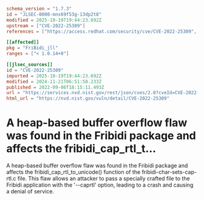 ```toml
schema_version = "1.7.3"
id = "JLSEC-0000-mns69f53g-13dp2t8"
modified = 2025-10-19T19:44:23.692Z
upstream = ["CVE-2022-25309"]
references = ["https://access.redhat.com/security/cve/CVE-2022-25309", "https://bugzilla.redhat.com/show_bug.cgi?id=2047896", "https://github.com/fribidi/fribidi/commit/f22593b82b5d1668d1997dbccd10a9c31ffea3b3", "https://github.com/fribidi/fribidi/issues/182", "https://access.redhat.com/security/cve/CVE-2022-25309", "https://bugzilla.redhat.com/show_bug.cgi?id=2047896", "https://github.com/fribidi/fribidi/commit/f22593b82b5d1668d1997dbccd10a9c31ffea3b3", "https://github.com/fribidi/fribidi/issues/182"]

[[affected]]
pkg = "FriBidi_jll"
ranges = ["< 1.0.14+0"]

[[jlsec_sources]]
id = "CVE-2022-25309"
imported = 2025-10-19T19:44:23.692Z
modified = 2024-11-21T06:51:58.233Z
published = 2022-09-06T18:15:11.493Z
url = "https://services.nvd.nist.gov/rest/json/cves/2.0?cveId=CVE-2022-25309"
html_url = "https://nvd.nist.gov/vuln/detail/CVE-2022-25309"
```

# A heap-based buffer overflow flaw was found in the Fribidi package and affects the fribidi_cap_rtl_t...

A heap-based buffer overflow flaw was found in the Fribidi package and affects the fribidi_cap_rtl_to_unicode() function of the fribidi-char-sets-cap-rtl.c file. This flaw allows an attacker to pass a specially crafted file to the Fribidi application with the '--caprtl' option, leading to a crash and causing a denial of service.

